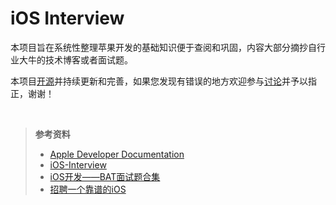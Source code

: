 # iOS Interview

本项目旨在系统性整理苹果开发的基础知识便于查阅和巩固，内容大部分摘抄自行业大牛的技术博客或者面试题。

本项目[开源](https://github.com/xaoxuu/ios-interview)并持续更新和完善，如果您发现有错误的地方欢迎参与[讨论](https://github.com/xaoxuu/ios-interview/issues)并予以指正，谢谢！


<br>

> **参考资料**
> - [Apple Developer Documentation](https://developer.apple.com/documentation/)
> - [iOS-Interview](https://ios.nobady.cn/)
> - [iOS开发——BAT面试题合集](https://www.jianshu.com/p/75e4b9fdcf41)
> - [招聘一个靠谱的iOS](https://github.com/ChenYilong/iOSInterviewQuestions)
